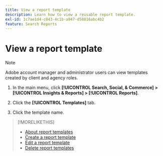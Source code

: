```yaml
---
title: View a report template
description: Learn how to view a reusable report template.
exl-id: 1c7ae1d4-c843-4c1b-a947-d58816abc4b2
feature: Search Reports
---
```

# View a report template

>[!NOTE]
>
>Adobe account manager and administrator users can view templates created by client and agency roles.

1. In the main menu, click **[!UICONTROL Search, Social, & Commerce] > [!UICONTROL Insights & Reports] > [!UICONTROL Reports]**.

1. Click the **[!UICONTROL Templates]** tab.

1. Click the template name.

>[!MORELIKETHIS]
>
>* [About report templates](template-about.md)
>* [Create a report template](template-create.md)
>* [Edit a report template](template-edit.md)
>* [Delete report templates](template-delete.md)
